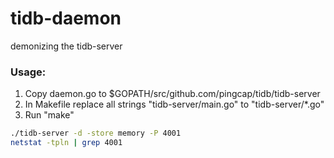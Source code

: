 # tidb-daemon
demonizing the tidb-server

### Usage:
1. Copy daemon.go to $GOPATH/src/github.com/pingcap/tidb/tidb-server
2. In Makefile replace all strings  "tidb-server/main.go" to "tidb-server/*.go"
3. Run "make"

```sh
./tidb-server -d -store memory -P 4001
netstat -tpln | grep 4001
```
